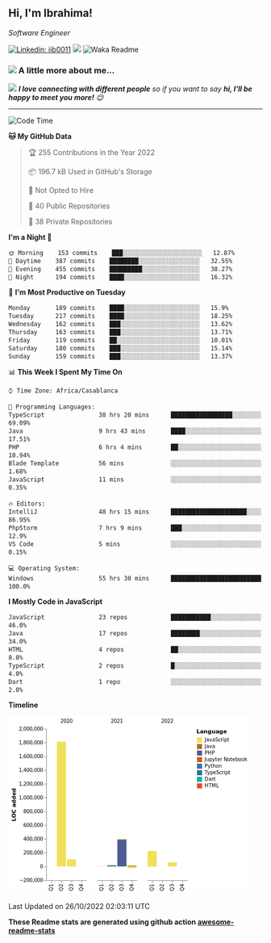 <h2>Hi, I'm Ibrahima! </h2>
<p><em>Software Engineer 
</em></p>


[![Linkedin: iib0011](https://img.shields.io/badge/-iib0011-blue?style=flat-square&logo=Linkedin&logoColor=white&link=https://www.linkedin.com/in/iib0011/)](https://www.linkedin.com/in/iib0011/)
![](https://visitor-badge.glitch.me/badge?page_id=iib0011)
![Waka Readme](https://github.com/iib0011/iib0011/workflows/Waka%20Readme/badge.svg)


### <img src="https://media.giphy.com/media/VgCDAzcKvsR6OM0uWg/giphy.gif" width="50"> A little more about me...  


<img src="https://media.giphy.com/media/LnQjpWaON8nhr21vNW/giphy.gif" width="60"> <em><b>I love connecting with different people</b> so if you want to say <b>hi, I'll be happy to meet you more!</b> 😊</em>

---
<!--START_SECTION:waka-->
![Code Time](http://img.shields.io/badge/Code%20Time-1%2C304%20hrs%2057%20mins-blue)

**🐱 My GitHub Data** 

> 🏆 255 Contributions in the Year 2022
 > 
> 📦 196.7 kB Used in GitHub's Storage 
 > 
> 🚫 Not Opted to Hire
 > 
> 📜 40 Public Repositories 
 > 
> 🔑 38 Private Repositories  
 > 
**I'm a Night 🦉** 

```text
🌞 Morning    153 commits    ███░░░░░░░░░░░░░░░░░░░░░░   12.87% 
🌆 Daytime    387 commits    ████████░░░░░░░░░░░░░░░░░   32.55% 
🌃 Evening    455 commits    █████████░░░░░░░░░░░░░░░░   38.27% 
🌙 Night      194 commits    ████░░░░░░░░░░░░░░░░░░░░░   16.32%

```
📅 **I'm Most Productive on Tuesday** 

```text
Monday       189 commits    ████░░░░░░░░░░░░░░░░░░░░░   15.9% 
Tuesday      217 commits    ████░░░░░░░░░░░░░░░░░░░░░   18.25% 
Wednesday    162 commits    ███░░░░░░░░░░░░░░░░░░░░░░   13.62% 
Thursday     163 commits    ███░░░░░░░░░░░░░░░░░░░░░░   13.71% 
Friday       119 commits    ██░░░░░░░░░░░░░░░░░░░░░░░   10.01% 
Saturday     180 commits    ███░░░░░░░░░░░░░░░░░░░░░░   15.14% 
Sunday       159 commits    ███░░░░░░░░░░░░░░░░░░░░░░   13.37%

```


📊 **This Week I Spent My Time On** 

```text
⌚︎ Time Zone: Africa/Casablanca

💬 Programming Languages: 
TypeScript               38 hrs 20 mins      █████████████████░░░░░░░░   69.09% 
Java                     9 hrs 43 mins       ████░░░░░░░░░░░░░░░░░░░░░   17.51% 
PHP                      6 hrs 4 mins        ██░░░░░░░░░░░░░░░░░░░░░░░   10.94% 
Blade Template           56 mins             ░░░░░░░░░░░░░░░░░░░░░░░░░   1.68% 
JavaScript               11 mins             ░░░░░░░░░░░░░░░░░░░░░░░░░   0.35%

🔥 Editors: 
IntelliJ                 48 hrs 15 mins      █████████████████████░░░░   86.95% 
PhpStorm                 7 hrs 9 mins        ███░░░░░░░░░░░░░░░░░░░░░░   12.9% 
VS Code                  5 mins              ░░░░░░░░░░░░░░░░░░░░░░░░░   0.15%

💻 Operating System: 
Windows                  55 hrs 30 mins      █████████████████████████   100.0%

```

**I Mostly Code in JavaScript** 

```text
JavaScript               23 repos            ███████████░░░░░░░░░░░░░░   46.0% 
Java                     17 repos            ████████░░░░░░░░░░░░░░░░░   34.0% 
HTML                     4 repos             ██░░░░░░░░░░░░░░░░░░░░░░░   8.0% 
TypeScript               2 repos             █░░░░░░░░░░░░░░░░░░░░░░░░   4.0% 
Dart                     1 repo              ░░░░░░░░░░░░░░░░░░░░░░░░░   2.0%

```


**Timeline**

![Chart not found](https://raw.githubusercontent.com/iib0011/iib0011/master/charts/bar_graph.png) 


 Last Updated on 26/10/2022 02:03:11 UTC
<!--END_SECTION:waka-->

**These Readme stats are generated using github action [awesome-readme-stats](https://github.com/iib0011/waka-readme-stats)**
